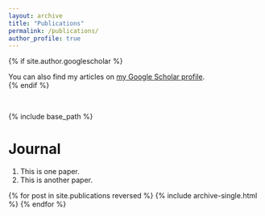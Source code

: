 ```yaml
---
layout: archive
title: "Publications"
permalink: /publications/
author_profile: true
---
```


{% if site.author.googlescholar %}
  <div class="wordwrap">You can also find my articles on <a href="{{site.author.googlescholar}}">my Google Scholar profile</a>.</div>
{% endif %}

&nbsp;  

{% include base_path %}

Journal
======
1. This is one paper.
2. This is another paper.

{% for post in site.publications reversed %}
  {% include archive-single.html %}
{% endfor %}
